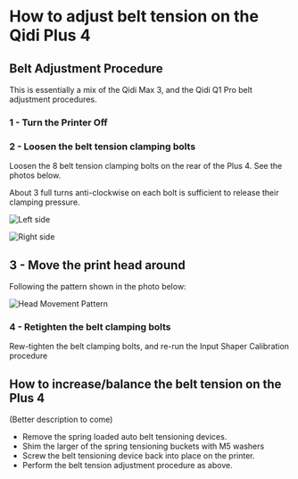 # How to adjust belt tension on the Qidi Plus 4


## Belt Adjustment Procedure

This is essentially a mix of the Qidi Max 3, and the Qidi Q1 Pro belt adjustment procedures.

### 1 - Turn the Printer Off

### 2 - Loosen the belt tension clamping bolts

Loosen the 8 belt tension clamping bolts on the rear of the Plus 4.  See the photos below.

About 3 full turns anti-clockwise on each bolt is sufficient to release their clamping pressure.
  
![Left side](https://github.com/stew675/qidi-plus4-extras/blob/main/content/adjusting-belt-tension/Tensioner-Locking-Bolts-A.jpg)

![Right side](https://github.com/stew675/qidi-plus4-extras/blob/main/content/adjusting-belt-tension/Tensioner-Locking-Bolts-B.jpg)

## 3 - Move the print head around

Following the pattern shown in the photo below:

![Head Movement Pattern](https://github.com/stew675/qidi-plus4-extras/blob/main/content/adjusting-belt-tension/Plus4-Topdown.png)

### 4 - Retighten the belt clamping bolts 

Rew-tighten the belt clamping bolts, and re-run the Input Shaper Calibration procedure



## How to increase/balance the belt tension on the Plus 4

(Better description to come)

- Remove the spring loaded auto belt tensioning devices.
- Shim the larger of the spring tensioning buckets with M5 washers
- Screw the belt tensioning device back into place on the printer.
- Perform the belt tension adjustment procedure as above.

